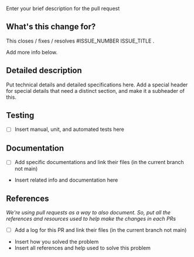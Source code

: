 Enter your brief description for the pull request

## What's this change for?
This closes / fixes / resolves #ISSUE_NUMBER ISSUE_TITLE .

Add more info below.

## Detailed description
Put technical details and detailed specifications here. Add a special header for
special details that need a distinct section, and make it a subheader of this.

## Testing
- [ ] Insert manual, unit, and automated tests here

## Documentation
- [ ] Add specific documentations and link their files (in the current branch 
not main)
- Insert related info and documentation here

## References
*We're using pull requests as a way to also document. So, put all the references
and resources used to help make the changes in each PRs*

- [ ] Add a log for this PR and link their files (in the current branch
not main)

- Insert how you solved the problem
- Insert all references and help used to solve this problem

